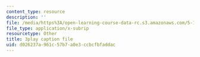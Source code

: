 ```yaml
---
content_type: resource
description: ''
file: /media/https%3A/open-learning-course-data-rc.s3.amazonaws.com/5-112-principles-of-chemical-science-fall-2005/d026237a961c57b7a0e3ccbcfbfaddac_NVTHQwQ9IqA.vtt
file_type: application/x-subrip
resourcetype: Other
title: 3play caption file
uid: d026237a-961c-57b7-a0e3-ccbcfbfaddac
---
```

